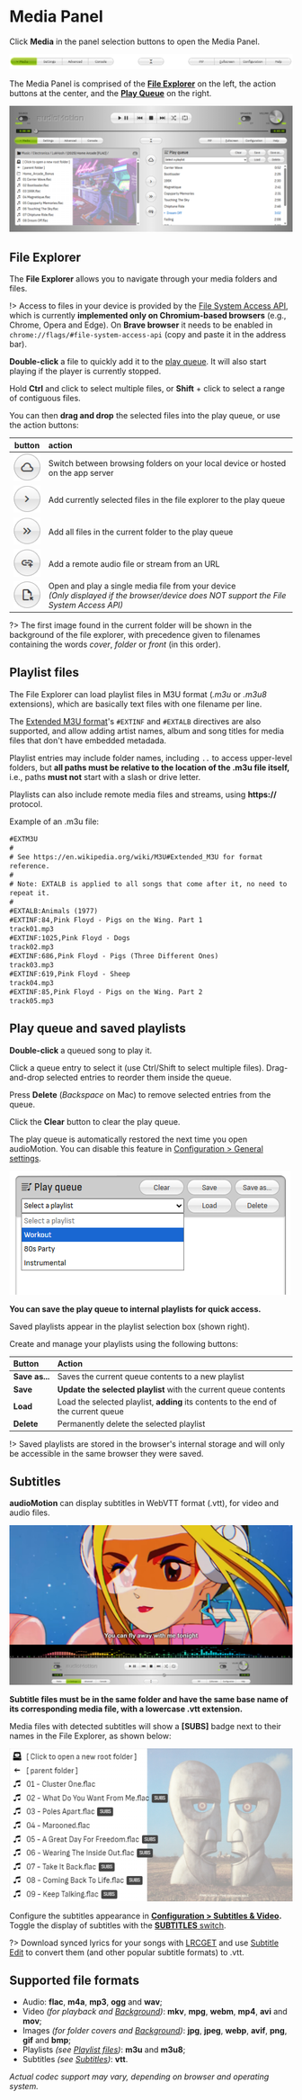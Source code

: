# Media Panel

Click **Media** in the panel selection buttons to open the Media Panel.

![ui-buttons-advanced](img/UI_main_buttons_media.png)

The Media Panel is comprised of the [**File Explorer**](#file-explorer) on the left, the action buttons at the center, and the [**Play Queue**](#play-queue-and-saved-playlists) on the right.

![media-panel](img/media-panel.png)

## File Explorer

The **File Explorer** allows you to navigate through your media folders and files.

!> Access to files in your device is provided by the [File System Access API](https://caniuse.com/native-filesystem-api),
which is currently **implemented only on Chromium-based browsers** (e.g., Chrome, Opera and Edge).
On **Brave browser** it needs to be enabled in `chrome://flags/#file-system-access-api` (copy and paste it in the address bar).

**Double-click** a file to quickly add it to the [play queue](#play-queue-and-saved-playlists). It will also start playing if the player is currently stopped.

Hold **Ctrl** and click to select multiple files, or **Shift** + click to select a range of contiguous files.

You can then **drag and drop** the selected files into the play queue, or use the action buttons:

| button | action |
|:------:|:-------|
![btn-toggle-mode](img/button-toggle-mode.gif) | Switch between browsing folders on your local device or hosted on the app server
![btn-add-selected](img/button-add-selected.png)  | Add currently selected files in the file explorer to the play queue
![btn-add-all-files](img/button-add-all-files.png) | Add all files in the current folder to the play queue
![btn-add-url](img/button-add-url.png)  | Add a remote audio file or stream from an URL
![btn-file-upload](img/button-file-upload.png)     | Open and play a single media file from your device<br>*(Only displayed if the browser/device does NOT support the File System Access API)*

?> The first image found in the current folder will be shown in the background of the file explorer, with precedence given to filenames containing the words *cover*,
*folder* or *front* (in this order).

## Playlist files

The File Explorer can load playlist files in M3U format (*.m3u* or *.m3u8* extensions), which are basically text files with one filename per line.

The [Extended M3U format](https://en.wikipedia.org/wiki/M3U#Extended_M3U)'s `#EXTINF` and `#EXTALB` directives are also supported,
and allow adding artist names, album and song titles for media files that don't have embedded metadada.

Playlist entries may include folder names, including `..` to access upper-level folders, but **all paths must be relative to the location of the .m3u file itself,**
i.e., paths **must not** start with a slash or drive letter.

Playlists can also include remote media files and streams, using **https://** protocol.

Example of an .m3u file:

```
#EXTM3U
#
# See https://en.wikipedia.org/wiki/M3U#Extended_M3U for format reference.
#
# Note: EXTALB is applied to all songs that come after it, no need to repeat it.
#
#EXTALB:Animals (1977)
#EXTINF:84,Pink Floyd - Pigs on the Wing. Part 1
track01.mp3
#EXTINF:1025,Pink Floyd - Dogs
track02.mp3
#EXTINF:686,Pink Floyd - Pigs (Three Different Ones)
track03.mp3
#EXTINF:619,Pink Floyd - Sheep
track04.mp3
#EXTINF:85,Pink Floyd - Pigs on the Wing. Part 2
track05.mp3
```

## Play queue and saved playlists

**Double-click** a queued song to play it.

Click a queue entry to select it (use Ctrl/Shift to select multiple files). Drag-and-drop selected entries to reorder them inside the queue.

Press **Delete** (*Backspace* on Mac) to remove selected entries from the queue.

Click the **Clear** button to clear the play queue.

The play queue is automatically restored the next time you open audioMotion. You can disable this feature in [Configuration > General settings](#general-settings).

<img src="img/internal-playlists.png" class="img-right">

**You can save the play queue to internal playlists for quick access.**

Saved playlists appear in the playlist selection box (shown right).

Create and manage your playlists using the following buttons:

| Button | Action |
|:-------|:-------|
**Save&nbsp;as...** | Saves the current queue contents to a new playlist
**Save**       | **Update the selected playlist** with the current queue contents
**Load**       | Load the selected playlist, **adding** its contents to the end of the current queue
**Delete**     | Permanently delete the selected playlist

!> Saved playlists are stored in the browser's internal storage and will only be accessible in the same browser they were saved.

## Subtitles

**audioMotion** can display subtitles in WebVTT format (.vtt), for video and audio files.

![screenshot4](img/screenshot4.jpg)

**Subtitle files must be in the same folder and have the same base name of its corresponding media file, with a lowercase .vtt extension.**

Media files with detected subtitles will show a **[SUBS]** badge next to their names in the File Explorer, as shown below:

![file-explorer-subs](img/file-explorer-subs.png)

Configure the subtitles appearance in **[Configuration > Subtitles & Video](configuration.md#subtitles-amp-video).** Toggle the display of subtitles with the [**SUBTITLES** switch](settings.md#display).

?> Download synced lyrics for your songs with [LRCGET](https://github.com/tranxuanthang/lrcget) and use [Subtitle Edit](https://github.com/SubtitleEdit/subtitleedit)
to convert them (and other popular subtitle formats) to .vtt.


## Supported file formats

+ Audio: **flac**, **m4a**, **mp3**, **ogg** and **wav**;
+ Video *(for playback and [Background](#background))*: **mkv**, **mpg**, **webm**, **mp4**, **avi** and **mov**;
+ Images *(for folder covers and [Background](#background))*: **jpg**, **jpeg**, **webp**, **avif**, **png**, **gif** and **bmp**;
+ Playlists *(see [Playlist files](#playlist-files))*: **m3u** and **m3u8**;
+ Subtitles *(see [Subtitles](#subtitles))*: **vtt**.

*Actual codec support may vary, depending on browser and operating system.*
